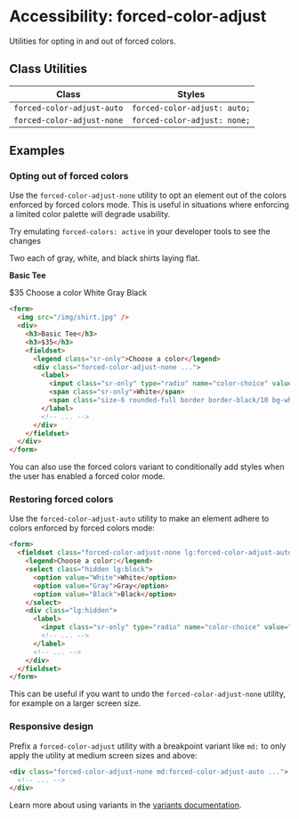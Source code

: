 
# Accessibility: forced-color-adjust

Utilities for opting in and out of forced colors.

## Class Utilities

| Class                     | Styles                      |
| ------------------------- | --------------------------- |
| `forced-color-adjust-auto`  | `forced-color-adjust: auto;`  |
| `forced-color-adjust-none`  | `forced-color-adjust: none;`  |

## Examples

### Opting out of forced colors

Use the `forced-color-adjust-none` utility to opt an element out of the colors enforced by forced colors mode. This is useful in situations where enforcing a limited color palette will degrade usability.

Try emulating `forced-colors: active` in your developer tools to see the changes

Two each of gray, white, and black shirts laying flat.

**Basic Tee**

$35
Choose a color
White
Gray
Black

```html
<form>
  <img src="/img/shirt.jpg" />
  <div>
    <h3>Basic Tee</h3>
    <h3>$35</h3>
    <fieldset>
      <legend class="sr-only">Choose a color</legend>
      <div class="forced-color-adjust-none ...">
        <label>
          <input class="sr-only" type="radio" name="color-choice" value="White" />
          <span class="sr-only">White</span>
          <span class="size-6 rounded-full border border-black/10 bg-white"></span>
        </label>
        <!-- ... -->
      </div>
    </fieldset>
  </div>
</form>
```

You can also use the forced colors variant to conditionally add styles when the user has enabled a forced color mode.

### Restoring forced colors

Use the `forced-color-adjust-auto` utility to make an element adhere to colors enforced by forced colors mode:

```html
<form>
  <fieldset class="forced-color-adjust-none lg:forced-color-adjust-auto ...">
    <legend>Choose a color:</legend>
    <select class="hidden lg:block">
      <option value="White">White</option>
      <option value="Gray">Gray</option>
      <option value="Black">Black</option>
    </select>
    <div class="lg:hidden">
      <label>
        <input class="sr-only" type="radio" name="color-choice" value="White" />
        <!-- ... -->
      </label>
      <!-- ... -->
    </div>
  </fieldset>
</form>
```

This can be useful if you want to undo the `forced-color-adjust-none` utility, for example on a larger screen size.

### Responsive design

Prefix a `forced-color-adjust` utility with a breakpoint variant like `md:` to only apply the utility at medium screen sizes and above:

```html
<div class="forced-color-adjust-none md:forced-color-adjust-auto ...">
  <!-- ... -->
</div>
```

Learn more about using variants in the [variants documentation](link-to-variants-documentation).
